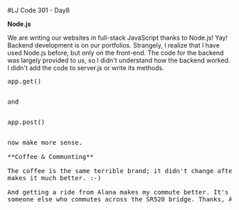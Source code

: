 #LJ Code 301 - Day8

**Node.js**

We are writing our websites in full-stack JavaScript thanks to Node.js! Yay!
Backend development is on our portfolios. Strangely, I realize that I have used
Node.js before, but only on the front-end. The code for the backend was largely
provided to us, so I didn't understand how the backend worked. I didn't add the
code to server.js or write its methods.

<pre>app.get()<pre>

and

<pre>app.post()<pre>

now make more sense.

**Coffee & Communting**

The coffee is the same terrible brand; it didn't change after all, but milk
makes it much better. :-)

And getting a ride from Alana makes my commute better. It's nice to ride with
someone else who commutes across the SR520 bridge. Thanks, Alana!
